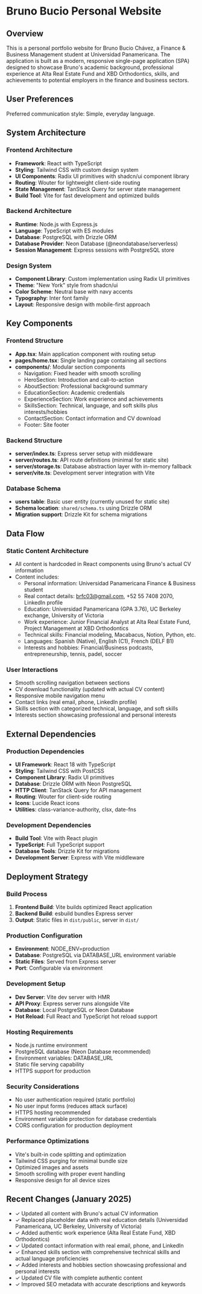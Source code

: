 # Bruno Bucio Personal Website

## Overview

This is a personal portfolio website for Bruno Bucio Chávez, a Finance & Business Management student at Universidad Panamericana. The application is built as a modern, responsive single-page application (SPA) designed to showcase Bruno's academic background, professional experience at Alta Real Estate Fund and XBD Orthodontics, skills, and achievements to potential employers in the finance and business sectors.

## User Preferences

Preferred communication style: Simple, everyday language.

## System Architecture

### Frontend Architecture
- **Framework**: React with TypeScript
- **Styling**: Tailwind CSS with custom design system
- **UI Components**: Radix UI primitives with shadcn/ui component library
- **Routing**: Wouter for lightweight client-side routing
- **State Management**: TanStack Query for server state management
- **Build Tool**: Vite for fast development and optimized builds

### Backend Architecture
- **Runtime**: Node.js with Express.js
- **Language**: TypeScript with ES modules
- **Database**: PostgreSQL with Drizzle ORM
- **Database Provider**: Neon Database (@neondatabase/serverless)
- **Session Management**: Express sessions with PostgreSQL store

### Design System
- **Component Library**: Custom implementation using Radix UI primitives
- **Theme**: "New York" style from shadcn/ui
- **Color Scheme**: Neutral base with navy accents
- **Typography**: Inter font family
- **Layout**: Responsive design with mobile-first approach

## Key Components

### Frontend Structure
- **App.tsx**: Main application component with routing setup
- **pages/home.tsx**: Single landing page containing all sections
- **components/**: Modular section components
  - Navigation: Fixed header with smooth scrolling
  - HeroSection: Introduction and call-to-action
  - AboutSection: Professional background summary
  - EducationSection: Academic credentials
  - ExperienceSection: Work experience and achievements
  - SkillsSection: Technical, language, and soft skills plus interests/hobbies
  - ContactSection: Contact information and CV download
  - Footer: Site footer

### Backend Structure
- **server/index.ts**: Express server setup with middleware
- **server/routes.ts**: API route definitions (minimal for static site)
- **server/storage.ts**: Database abstraction layer with in-memory fallback
- **server/vite.ts**: Development server integration with Vite

### Database Schema
- **users table**: Basic user entity (currently unused for static site)
- **Schema location**: `shared/schema.ts` using Drizzle ORM
- **Migration support**: Drizzle Kit for schema migrations

## Data Flow

### Static Content Architecture
- All content is hardcoded in React components using Bruno's actual CV information
- Content includes:
  - Personal information: Universidad Panamericana Finance & Business student
  - Real contact details: brfc03@gmail.com, +52 55 7408 2070, LinkedIn profile
  - Education: Universidad Panamericana (GPA 3.76), UC Berkeley exchange, University of Victoria
  - Work experience: Junior Financial Analyst at Alta Real Estate Fund, Project Management at XBD Orthodontics
  - Technical skills: Financial modeling, Macabacus, Notion, Python, etc.
  - Languages: Spanish (Native), English (C1), French (DELF B1)
  - Interests and hobbies: Financial/Business podcasts, entrepreneurship, tennis, padel, soccer

### User Interactions
- Smooth scrolling navigation between sections
- CV download functionality (updated with actual CV content)
- Responsive mobile navigation menu
- Contact links (real email, phone, LinkedIn profile)
- Skills section with categorized technical, language, and soft skills
- Interests section showcasing professional and personal interests

## External Dependencies

### Production Dependencies
- **UI Framework**: React 18 with TypeScript
- **Styling**: Tailwind CSS with PostCSS
- **Component Library**: Radix UI primitives
- **Database**: Drizzle ORM with Neon PostgreSQL
- **HTTP Client**: TanStack Query for API management
- **Routing**: Wouter for client-side routing
- **Icons**: Lucide React icons
- **Utilities**: class-variance-authority, clsx, date-fns

### Development Dependencies
- **Build Tool**: Vite with React plugin
- **TypeScript**: Full TypeScript support
- **Database Tools**: Drizzle Kit for migrations
- **Development Server**: Express with Vite middleware

## Deployment Strategy

### Build Process
1. **Frontend Build**: Vite builds optimized React application
2. **Backend Build**: esbuild bundles Express server
3. **Output**: Static files in `dist/public`, server in `dist/`

### Production Configuration
- **Environment**: NODE_ENV=production
- **Database**: PostgreSQL via DATABASE_URL environment variable
- **Static Files**: Served from Express server
- **Port**: Configurable via environment

### Development Setup
- **Dev Server**: Vite dev server with HMR
- **API Proxy**: Express server runs alongside Vite
- **Database**: Local PostgreSQL or Neon Database
- **Hot Reload**: Full React and TypeScript hot reload support

### Hosting Requirements
- Node.js runtime environment
- PostgreSQL database (Neon Database recommended)
- Environment variables: DATABASE_URL
- Static file serving capability
- HTTPS support for production

### Security Considerations
- No user authentication required (static portfolio)
- No user input forms (reduces attack surface)
- HTTPS hosting recommended
- Environment variable protection for database credentials
- CORS configuration for production deployment

### Performance Optimizations
- Vite's built-in code splitting and optimization
- Tailwind CSS purging for minimal bundle size
- Optimized images and assets
- Smooth scrolling with proper event handling
- Responsive design for all device sizes

## Recent Changes (January 2025)
- ✓ Updated all content with Bruno's actual CV information
- ✓ Replaced placeholder data with real education details (Universidad Panamericana, UC Berkeley, University of Victoria)
- ✓ Added authentic work experience (Alta Real Estate Fund, XBD Orthodontics)
- ✓ Updated contact information with real email, phone, and LinkedIn
- ✓ Enhanced skills section with comprehensive technical skills and actual language proficiencies
- ✓ Added interests and hobbies section showcasing professional and personal interests
- ✓ Updated CV file with complete authentic content
- ✓ Improved SEO metadata with accurate descriptions and keywords